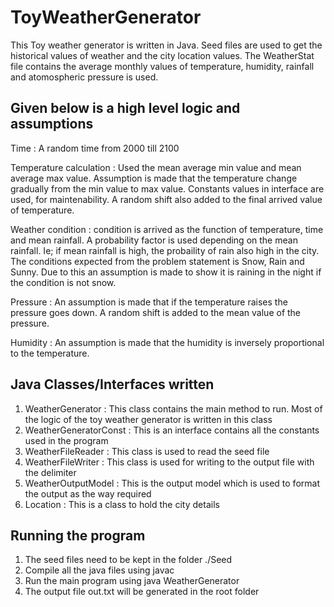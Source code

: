 # ToyWeatherGenerator

This Toy weather generator is written in Java. Seed files are used to get the historical values of weather and the city location values.
The WeatherStat file contains the average monthly values of temperature, humidity, rainfall and atomospheric pressure is used. 

Given below is a high level logic and assumptions
-------------------------------------------------

Time : A random time from 2000 till 2100

Temperature calculation : Used the mean average min value and mean average max value. Assumption is made that the temperature change gradually from the min value to max value. Constants values in interface are used, for maintenability. A random shift also added to the final arrived value of temperature.

Weather condition : condition is arrived as the function of temperature, time and mean rainfall. A probability factor is used depending on the mean rainfall. Ie; if mean rainfall is high, the probaility of rain also high in the city. The conditions expected from the problem statement is Snow, Rain and Sunny. Due to this an assumption is made to show it is raining in the night if the condition is not snow.

Pressure : An assumption is made that if the temperature raises the pressure goes down. A random shift is added to the mean value of the pressure.

Humidity : An assumption is made that the humidity is inversely proportional to the temperature.



Java Classes/Interfaces written
--------------------------------

1. WeatherGenerator : This class contains the main method to run. Most of the logic of the toy weather generator is written in this class
2. WeatherGeneratorConst : This is an interface contains all the constants used in the program
3. WeatherFileReader : This class is used to read the seed file
4. WeatherFileWriter : This class is used for writing to the output file with the delimiter
5. WeatherOutputModel : This is the output model which is used to format the output as the way required
6. Location : This is a class to hold the city details

Running the program
-------------------
1. The seed files need to be kept in the folder ./Seed
2. Compile all the java files using javac
3. Run the main program using java WeatherGenerator
4. The output file out.txt will be generated in the root folder




